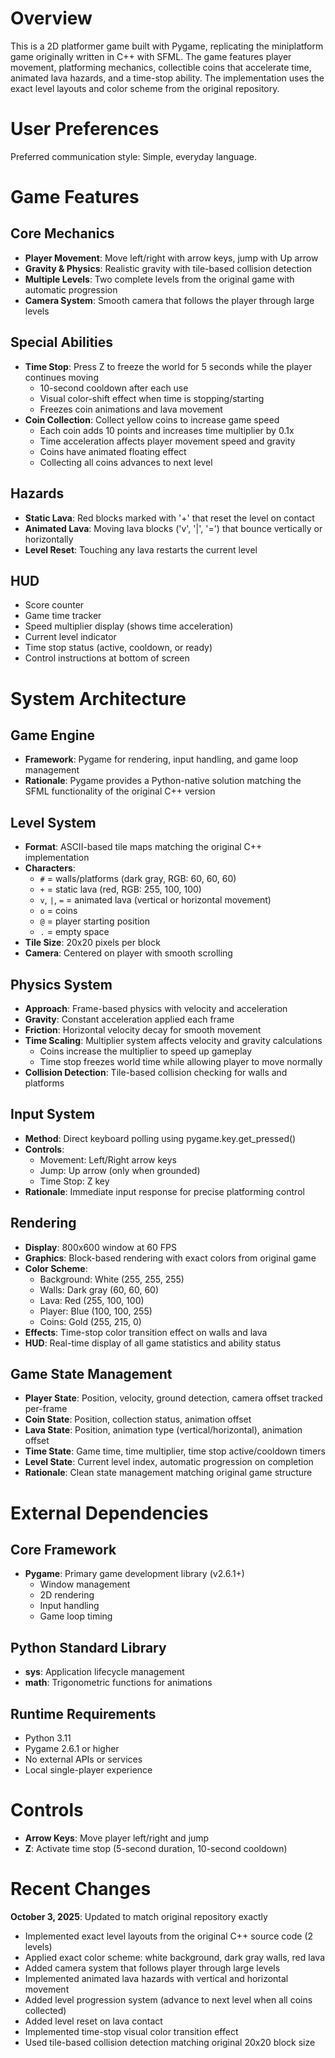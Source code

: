 # Overview

This is a 2D platformer game built with Pygame, replicating the miniplatform game originally written in C++ with SFML. The game features player movement, platforming mechanics, collectible coins that accelerate time, animated lava hazards, and a time-stop ability. The implementation uses the exact level layouts and color scheme from the original repository.

# User Preferences

Preferred communication style: Simple, everyday language.

# Game Features

## Core Mechanics
- **Player Movement**: Move left/right with arrow keys, jump with Up arrow
- **Gravity & Physics**: Realistic gravity with tile-based collision detection
- **Multiple Levels**: Two complete levels from the original game with automatic progression
- **Camera System**: Smooth camera that follows the player through large levels

## Special Abilities
- **Time Stop**: Press Z to freeze the world for 5 seconds while the player continues moving
  - 10-second cooldown after each use
  - Visual color-shift effect when time is stopping/starting
  - Freezes coin animations and lava movement
- **Coin Collection**: Collect yellow coins to increase game speed
  - Each coin adds 10 points and increases time multiplier by 0.1x
  - Time acceleration affects player movement speed and gravity
  - Coins have animated floating effect
  - Collecting all coins advances to next level

## Hazards
- **Static Lava**: Red blocks marked with '+' that reset the level on contact
- **Animated Lava**: Moving lava blocks ('v', '|', '=') that bounce vertically or horizontally
- **Level Reset**: Touching any lava restarts the current level

## HUD
- Score counter
- Game time tracker
- Speed multiplier display (shows time acceleration)
- Current level indicator
- Time stop status (active, cooldown, or ready)
- Control instructions at bottom of screen

# System Architecture

## Game Engine
- **Framework**: Pygame for rendering, input handling, and game loop management
- **Rationale**: Pygame provides a Python-native solution matching the SFML functionality of the original C++ version

## Level System
- **Format**: ASCII-based tile maps matching the original C++ implementation
- **Characters**: 
  - `#` = walls/platforms (dark gray, RGB: 60, 60, 60)
  - `+` = static lava (red, RGB: 255, 100, 100)
  - `v`, `|`, `=` = animated lava (vertical or horizontal movement)
  - `o` = coins
  - `@` = player starting position
  - `.` = empty space
- **Tile Size**: 20x20 pixels per block
- **Camera**: Centered on player with smooth scrolling

## Physics System
- **Approach**: Frame-based physics with velocity and acceleration
- **Gravity**: Constant acceleration applied each frame
- **Friction**: Horizontal velocity decay for smooth movement
- **Time Scaling**: Multiplier system affects velocity and gravity calculations
  - Coins increase the multiplier to speed up gameplay
  - Time stop freezes world time while allowing player to move normally
- **Collision Detection**: Tile-based collision checking for walls and platforms

## Input System
- **Method**: Direct keyboard polling using pygame.key.get_pressed()
- **Controls**: 
  - Movement: Left/Right arrow keys
  - Jump: Up arrow (only when grounded)
  - Time Stop: Z key
- **Rationale**: Immediate input response for precise platforming control

## Rendering
- **Display**: 800x600 window at 60 FPS
- **Graphics**: Block-based rendering with exact colors from original game
- **Color Scheme**: 
  - Background: White (255, 255, 255)
  - Walls: Dark gray (60, 60, 60)
  - Lava: Red (255, 100, 100)
  - Player: Blue (100, 100, 255)
  - Coins: Gold (255, 215, 0)
- **Effects**: Time-stop color transition effect on walls and lava
- **HUD**: Real-time display of all game statistics and ability status

## Game State Management
- **Player State**: Position, velocity, ground detection, camera offset tracked per-frame
- **Coin State**: Position, collection status, animation offset
- **Lava State**: Position, animation type (vertical/horizontal), animation offset
- **Time State**: Game time, time multiplier, time stop active/cooldown timers
- **Level State**: Current level index, automatic progression on completion
- **Rationale**: Clean state management matching original game structure

# External Dependencies

## Core Framework
- **Pygame**: Primary game development library (v2.6.1+)
  - Window management
  - 2D rendering
  - Input handling
  - Game loop timing

## Python Standard Library
- **sys**: Application lifecycle management
- **math**: Trigonometric functions for animations

## Runtime Requirements
- Python 3.11
- Pygame 2.6.1 or higher
- No external APIs or services
- Local single-player experience

# Controls

- **Arrow Keys**: Move player left/right and jump
- **Z**: Activate time stop (5-second duration, 10-second cooldown)

# Recent Changes

**October 3, 2025**: Updated to match original repository exactly
- Implemented exact level layouts from the original C++ source code (2 levels)
- Applied exact color scheme: white background, dark gray walls, red lava
- Added camera system that follows player through large levels
- Implemented animated lava hazards with vertical and horizontal movement
- Added level progression system (advance to next level when all coins collected)
- Added level reset on lava contact
- Implemented time-stop visual color transition effect
- Used tile-based collision detection matching original 20x20 block size
